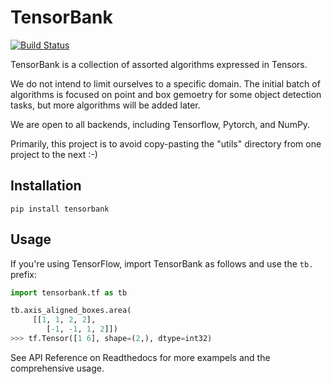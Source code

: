 # TensorBank

[![Build Status](https://travis-ci.com/pshved/tensorbank.svg?branch=master)](https://travis-ci.com/pshved/tensorbank)

TensorBank is a collection of assorted algorithms expressed in Tensors.

We do not intend to limit ourselves to a specific domain.  The initial batch of
algorithms is focused on point and box gemoetry for some object detection
tasks, but more algorithms will be added later.

We are open to all backends, including Tensorflow, Pytorch, and NumPy.

Primarily, this project is to avoid copy-pasting the "utils" directory from one
project to the next :-)

## Installation

```
pip install tensorbank
```

## Usage

If you're using TensorFlow, import TensorBank as follows and use the `tb.`
prefix:

```python
import tensorbank.tf as tb

tb.axis_aligned_boxes.area(
	 [[1, 1, 2, 2],
		[-1, -1, 1, 2]])
>>> tf.Tensor([1 6], shape=(2,), dtype=int32)
```

See API Reference on Readthedocs for more exampels and the comprehensive usage.

